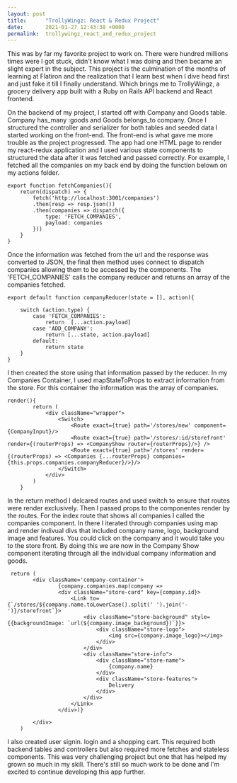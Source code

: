 ```yaml
---
layout: post
title:      "TrollyWingz: React & Redux Project"
date:       2021-01-27 12:43:38 +0000
permalink:  trollywingz_react_and_redux_project
---
```



This was by far my favorite project to work on. There were hundred millions times were I got stuck, didn't know what I was doing and then became an slight expert in the subject. This project is the culmination of the months of learning at Flatiron and the realization that I learn best when I dive head first and just fake it till I finally understand. Which brings me to TrollyWingz, a grocery delivery app built with a Ruby on Rails API backend and React frontend. 

On the backend of my project, I started off with Company and Goods table. Company has_many :goods and Goods belongs_to company. Once I structured the controller and serializer for both tables and seeded data I started working on the front-end. The front-end is what gave me more trouble as the project progressed. The app had one HTML page to render my  react-redux application and  I used various state components to structured the data after it was fetched and passed correctly. For example, I fetched all the companies on my back end by doing the function belown on my actions folder. 

```
export function fetchCompanies(){ 
    return(dispatch) => {
        fetch('http://localhost:3001/companies')
        .then(resp => resp.json())
        .then(companies => dispatch({
            type: 'FETCH_COMPANIES', 
            payload: companies
        }))
    }
}
```

Once the information was fetched from the url and the response was converted to JSON, the final then method uses  connect to dispatch companies allowing them to be accessed by the components. The 'FETCH_COMPANIES' calls the company reducer and returns an array of the companies fetched. 

```
export default function companyReducer(state = [], action){
    
    switch (action.type) {
        case 'FETCH_COMPANIES':
            return  [...action.payload]
        case 'ADD_COMPANY':
            return [...state, action.payload]
        default:
            return state 
    }
}
```

I then created the store using that information passed by the reducer. In my Companies Container, I used mapStateToProps to extract information from the store. For this container the information was the array of companies. 

```
render(){
        return (
            <div className="wrapper">
                <Switch>
                    <Route exact={true} path='/stores/new' component={CompanyInput}/>
                    <Route exact={true} path='/stores/:id/storefront' render={(routerProps) => <CompanyShow router={routerProps}/>} />
                    <Route exact={true} path='/stores' render={(routerProps) => <Companies {...routerProps} companies={this.props.companies.companyReducer}/>}/>
                </Switch>
            </div>
        )
    }
```

In the return method I delcared routes and used switch to ensure that routes were render exclusively. Then I passed props to the componentes render by the routes. For the index route that shows  all companies I called the companies component.  In there I iterated through companies using map and render indivual divs that included company name, logo, background image and features. You could click on the company and it would take you to the store front. By doing this we are now in the Company Show component iterating through all the individual company information and goods. 

```
 return (
        <div className='company-container'>
                {company.companies.map(company =>
                <div className="store-card" key={company.id}>
                    <Link to={`/stores/${company.name.toLowerCase().split(' ').join('-')}/storefront`}>
                        <div className="store-background" style={{backgroundImage: `url(${company.image_background})`}}>
                            <div className="store-logo">
                                <img src={company.image_logo}></img>
                            </div>
                        </div>
                        <div className="store-info">
                            <div className="store-name">
                                {company.name}
                            </div>
                            <div className="store-features">
                                Delivery
                            </div>
                        </div>
                    </Link>
                </div>)}
           
        </div>
    )
```

I also created user signin. login and a shopping cart. This required both backend tables and controllers but also required more fetches and stateless components. This was very challenging project but one that has helped my grown so much in my skill. There's still so much work to be done and I'm excited to continue developing this app further. 
